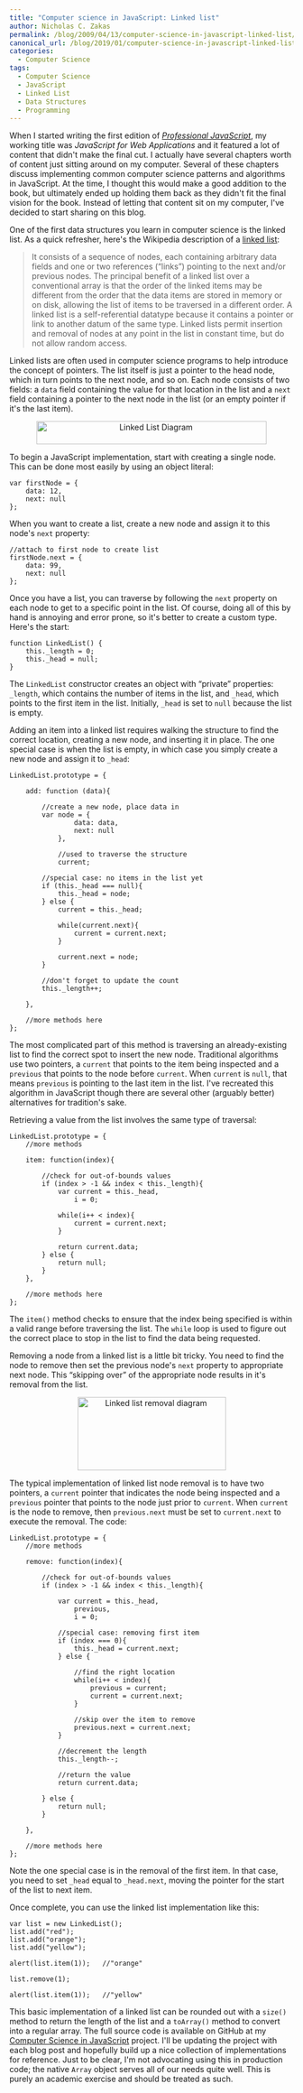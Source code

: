 ```yaml
---
title: "Computer science in JavaScript: Linked list"
author: Nicholas C. Zakas
permalink: /blog/2009/04/13/computer-science-in-javascript-linked-list/
canonical_url: /blog/2019/01/computer-science-in-javascript-linked-list/
categories:
  - Computer Science
tags:
  - Computer Science
  - JavaScript
  - Linked List
  - Data Structures
  - Programming
---
```

When I started writing the first edition of [<cite>Professional JavaScript</cite>][1], my working title was <cite>JavaScript for Web Applications</cite> and it featured a lot of content that didn't make the final cut. I actually have several chapters worth of content just sitting around on my computer. Several of these chapters discuss implementing common computer science patterns and algorithms in JavaScript. At the time, I thought this would make a good addition to the book, but ultimately ended up holding them back as they didn't fit the final vision for the book. Instead of letting that content sit on my computer, I've decided to start sharing on this blog.

One of the first data structures you learn in computer science is the linked list. As a quick refresher, here's the Wikipedia description of a [linked list][2]:

> It consists of a sequence of nodes, each containing arbitrary data fields and one or two references (&#8220;links&#8221;) pointing to the next and/or previous nodes. The principal benefit of a linked list over a conventional array is that the order of the linked items may be different from the order that the data items are stored in memory or on disk, allowing the list of items to be traversed in a different order. A linked list is a self-referential datatype because it contains a pointer or link to another datum of the same type. Linked lists permit insertion and removal of nodes at any point in the list in constant time, but do not allow random access.

Linked lists are often used in computer science programs to help introduce the concept of pointers. The list itself is just a pointer to the head node, which in turn points to the next node, and so on. Each node consists of two fields: a `data` field containing the value for that location in the list and a `next` field containing a pointer to the next node in the list (or an empty pointer if it's the last item).

<p style="text-align: center;">
  <a href="http://en.wikipedia.org/wiki/File:Singly-linked-list.svg"><img src="/images/posts/2009/04/408px-Singly-linked-list.svg_.png" alt="Linked List Diagram"  width="408" height="41" /></a>
</p>

To begin a JavaScript implementation, start with creating a single node. This can be done most easily by using an object literal:

    var firstNode = {
        data: 12,
        next: null
    };

When you want to create a list, create a new node and assign it to this node's `next` property:

    //attach to first node to create list
    firstNode.next = {
        data: 99,
        next: null
    };

Once you have a list, you can traverse by following the `next` property on each node to get to a specific point in the list. Of course, doing all of this by hand is annoying and error prone, so it's better to create a custom type. Here's the start:

    function LinkedList() {
        this._length = 0;
        this._head = null;
    }

The `LinkedList` constructor creates an object with &#8220;private&#8221; properties: `_length`, which contains the number of items in the list, and `_head`, which points to the first item in the list. Initially, `_head` is set to `null` because the list is empty.

Adding an item into a linked list requires walking the structure to find the correct location, creating a new node, and inserting it in place. The one special case is when the list is empty, in which case you simply create a new node and assign it to `_head`:

    LinkedList.prototype = {
    
        add: function (data){
    
            //create a new node, place data in
            var node = {
                    data: data,
                    next: null
                },
    
                //used to traverse the structure
                current;
    
            //special case: no items in the list yet
            if (this._head === null){
                this._head = node;
            } else {
                current = this._head;
    
                while(current.next){
                    current = current.next;
                }
    
                current.next = node;
            }
    
            //don't forget to update the count
            this._length++;
    
        },
    
        //more methods here
    };

The most complicated part of this method is traversing an already-existing list to find the correct spot to insert the new node. Traditional algorithms use two pointers, a `current` that points to the item being inspected and a `previous` that points to the node before `current`. When `current` is `null`, that means `previous` is pointing to the last item in the list. I've recreated this algorithm in JavaScript though there are several other (arguably better) alternatives for tradition's sake.

Retrieving a value from the list involves the same type of traversal:

    LinkedList.prototype = {
        //more methods
    
        item: function(index){
    
            //check for out-of-bounds values
            if (index > -1 && index < this._length){
                var current = this._head,
                    i = 0;
    
                while(i++ < index){
                    current = current.next;
                }
    
                return current.data;
            } else {
                return null;
            }
        },
    
        //more methods here
    };

The `item()` method checks to ensure that the index being specified is within a valid range before traversing the list. The `while` loop is used to figure out the correct place to stop in the list to find the data being requested.

Removing a node from a linked list is a little bit tricky. You need to find the node to remove then set the previous node's `next` property to appropriate next node. This &#8220;skipping over&#8221; of the appropriate node results in it's removal from the list.

<p style="text-align: center;">
  <a href="http://en.wikipedia.org/wiki/File:Singly_linked_list_delete_after.png"><img src="/images/posts/2009/04/Singly_linked_list_delete_after.png" alt="Linked list removal diagram" width="263" height="130" class="alignnone size-full wp-image-2948" /></a>
</p>

The typical implementation of linked list node removal is to have two pointers, a `current` pointer that indicates the node being inspected and a `previous` pointer that points to the node just prior to `current`. When `current` is the node to remove, then `previous.next` must be set to `current.next` to execute the removal. The code:

    LinkedList.prototype = {
        //more methods
    
        remove: function(index){
    
            //check for out-of-bounds values
            if (index > -1 && index < this._length){
    
                var current = this._head,
                    previous,
                    i = 0;
    
                //special case: removing first item
                if (index === 0){
                    this._head = current.next;
                } else {
    
                    //find the right location
                    while(i++ < index){
                        previous = current;
                        current = current.next;
                    }
    
                    //skip over the item to remove
                    previous.next = current.next;
                }
    
                //decrement the length
                this._length--;
    
                //return the value
                return current.data;            
    
            } else {
                return null;
            }
    
        },
    
        //more methods here
    };

Note the one special case is in the removal of the first item. In that case, you need to set `_head` equal to `_head.next`, moving the pointer for the start of the list to next item.

Once complete, you can use the linked list implementation like this:

    var list = new LinkedList();
    list.add("red");
    list.add("orange");
    list.add("yellow");
    
    alert(list.item(1));   //"orange"
    
    list.remove(1);
    
    alert(list.item(1));   //"yellow"

This basic implementation of a linked list can be rounded out with a `size()` method to return the length of the list and a `toArray()` method to convert into a regular array. The full source code is available on GitHub at my [Computer Science in JavaScript][3] project. I'll be updating the project with each blog post and hopefully build up a nice collection of implementations for reference. Just to be clear, I'm not advocating using this in production code; the native `Array` object serves all of our needs quite well. This is purely an academic exercise and should be treated as such.

 [1]: http://www.amazon.com/gp/product/047022780X?ie=UTF8&tag=nczonline-20&linkCode=as2&camp=1789&creative=390957&creativeASIN=047022780X
 [2]: http://en.wikipedia.org/wiki/Linked_list
 [3]: http://github.com/nzakas/computer-science-in-javascript/
